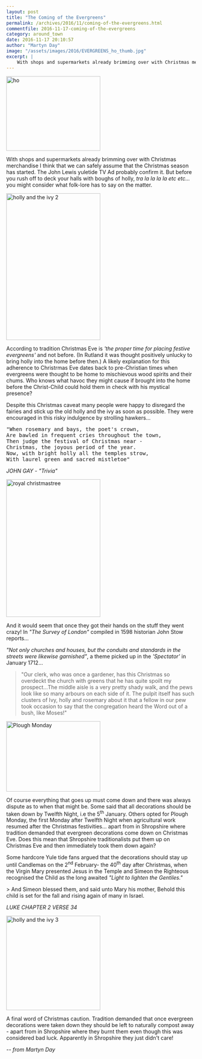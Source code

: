 ```yaml
---
layout: post
title: "The Coming of the Evergreens"
permalink: /archives/2016/11/coming-of-the-evergreens.html
commentfile: 2016-11-17-coming-of-the-evergreens
category: around_town
date: 2016-11-17 20:10:57
author: "Martyn Day"
image: "/assets/images/2016/EVERGREENS_ho_thumb.jpg"
excerpt: |
    With shops and supermarkets already brimming over with Christmas merchandise I think that we can safely assume that the Christmas season has started. The John Lewis yuletide TV Ad probably confirm it. But before you rush off to deck your halls with boughs of holly, _tra la la la la etc etc..._ you might consider what folk-lore has to say on the matter.
---
```


<a href="/assets/images/2016/EVERGREENS_ho.jpg" title="See larger version of - ho"><img src="/assets/images/2016/EVERGREENS_ho_thumb.jpg" width="250" height="198" alt="ho" class="photo right" /></a>

With shops and supermarkets already brimming over with Christmas merchandise I think that we can safely assume that the Christmas season has started. The John Lewis yuletide TV Ad probably confirm it. But before you rush off to deck your halls with boughs of holly, *tra la la la la etc etc...* you might consider what folk-lore has to say on the matter.

<a href="/assets/images/2016/EVERGREENS_holly_and_the_ivy_2.jpg" title="See larger version of - holly and the ivy 2"><img src="/assets/images/2016/EVERGREENS_holly_and_the_ivy_2_thumb.jpg" width="250" height="390" alt="holly and the ivy 2" class="photo right" /></a>

According to tradition Christmas Eve is <em>'the proper time for placing festive evergreens'</em> and not before. (In Rutland it was thought positively unlucky to bring holly into the home before then.) A likely explanation for this adherence to Christrmas Eve dates back to pre-Christian times when evergreens were thought to be home to mischievous wood spirits and their chums. Who knows what havoc they might cause if brought into the home before the Christ-Child could hold them in check with his mystical presence?

Despite this Christmas caveat many people were happy to disregard the fairies and stick up the old holly and the ivy as soon as possible. They were encouraged in this risky indulgence by strolling hawkers...

<pre markdown="1" class="poem">
"When rosemary and bays, the poet's crown,
Are bawled in frequent cries throughout the town,
Then judge the festival of Christmas near -
Christmas, the joyous period of the year.
Now, with bright holly all the temples strow,
With laurel green and sacred mistletoe"
</pre>

<cite>JOHN GAY - "Trivia"</cite>

<a href="/assets/images/2016/EVERGREENS_royal-christmastree.jpg" title="See larger version of - royal christmastree"><img src="/assets/images/2016/EVERGREENS_royal-christmastree_thumb.jpg" width="250" height="366" alt="royal christmastree" class="photo right" /></a>

And it would seem that once they got their hands on the stuff they went crazy! In <em>"The Survey of London"</em> compiled in 1598 historian John Stow reports...

<em>"Not only churches and houses, but the conduits and standards in the streets were likewise garnished"</em>, a theme picked up in the <em>'Spectator'</em> in January 1712...

> "Our clerk, who was once a gardener, has this Christmas so overdeckt the church with greens that he has quite spoilt my prospect...The middle aisle is a very pretty shady walk, and the pews look like so many arbours on each side of it. The pulpit itself has such clusters of Ivy, holly and rosemary about it that a fellow in our pew took occasion to say that the congregation heard the Word out of a bush, like Moses!"

<a href="/assets/images/2016/EVERGREENS_Plough_Monday.jpg" title="See larger version of - Plough Monday"><img src="/assets/images/2016/EVERGREENS_Plough_Monday_thumb.jpg" width="250" height="187" alt="Plough Monday" class="photo right" /></a>

Of course everything that goes up must come down and there was always dispute as to when that might be. Some said that all decorations should be taken down by Twelfth Night, i.e the 5<sup>th</sup> January. Others opted for Plough Monday, the first Monday after Twelfth Night when agricultural work resumed after the Christmas festivities... apart from in Shropshire where tradition demanded that evergreen decorations come down on Christmas Eve. Does this mean that Shropshire traditionalists put them up on Christmas Eve and then immediately took them down again?

Some hardcore Yule tide fans argued that the decorations should stay up until Candlemas on the 2<sup>nd</sup> February- the 40<sup>th</sup> day after Christmas, when the Virgin Mary presented Jesus in the Temple and Simeon the Righteous recognised the Child as the long awaited <em>"Light to lighten the Gentiles."</em>

<div markdown="1" class="letter">
> And Simeon blessed them, and said unto Mary his mother, Behold this child is set for the fall and rising again of many in Israel.

<cite>LUKE CHAPTER 2 VERSE 34</cite>

</div>
<a href="/assets/images/2016/EVERGREENS_holly_and_the_ivy_3.jpg" title="See larger version of - holly and the ivy 3"><img src="/assets/images/2016/EVERGREENS_holly_and_the_ivy_3_thumb.jpg" width="250" height="251" alt="holly and the ivy 3" class="photo right" /></a>

A final word of Christmas caution. Tradition demanded that once evergreen decorations were taken down they should be left to naturally compost away - apart from in Shropshire where they burnt them even though this was considered bad luck. Apparently in Shropshire they just didn't care!

<cite>-- from Martyn Day</cite>
